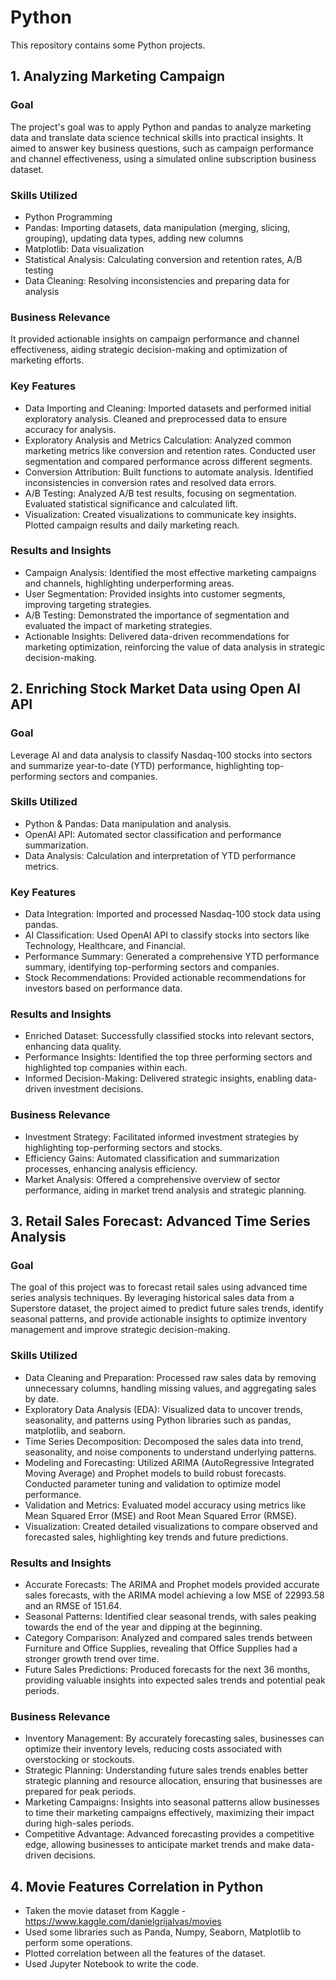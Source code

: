 # Python
This repository contains some Python projects.

## 1. Analyzing Marketing Campaign
### Goal
The project's goal was to apply Python and pandas to analyze marketing data and translate data science technical skills into practical insights. It aimed to answer key business questions, such as campaign performance and channel effectiveness, using a simulated online subscription business dataset.

### Skills Utilized
* Python Programming
* Pandas: Importing datasets, data manipulation (merging, slicing, grouping), updating data types, adding new columns
* Matplotlib: Data visualization
* Statistical Analysis: Calculating conversion and retention rates, A/B testing
* Data Cleaning: Resolving inconsistencies and preparing data for analysis

### Business Relevance
It provided actionable insights on campaign performance and channel effectiveness, aiding strategic decision-making and optimization of marketing efforts.

### Key Features
* Data Importing and Cleaning: Imported datasets and performed initial exploratory analysis. Cleaned and preprocessed data to ensure accuracy for analysis.
* Exploratory Analysis and Metrics Calculation: Analyzed common marketing metrics like conversion and retention rates. Conducted user segmentation and compared performance across different segments.
* Conversion Attribution: Built functions to automate analysis. Identified inconsistencies in conversion rates and resolved data errors.
* A/B Testing: Analyzed A/B test results, focusing on segmentation. Evaluated statistical significance and calculated lift.
* Visualization: Created visualizations to communicate key insights. Plotted campaign results and daily marketing reach.

### Results and Insights
* Campaign Analysis: Identified the most effective marketing campaigns and channels, highlighting underperforming areas.
* User Segmentation: Provided insights into customer segments, improving targeting strategies.
* A/B Testing: Demonstrated the importance of segmentation and evaluated the impact of marketing strategies.
* Actionable Insights: Delivered data-driven recommendations for marketing optimization, reinforcing the value of data analysis in strategic decision-making.

## 2. Enriching Stock Market Data using Open AI API
### Goal
Leverage AI and data analysis to classify Nasdaq-100 stocks into sectors and summarize year-to-date (YTD) performance, highlighting top-performing sectors and companies.

### Skills Utilized
* Python & Pandas: Data manipulation and analysis.
* OpenAI API: Automated sector classification and performance summarization.
* Data Analysis: Calculation and interpretation of YTD performance metrics.

### Key Features
* Data Integration: Imported and processed Nasdaq-100 stock data using pandas.
* AI Classification: Used OpenAI API to classify stocks into sectors like Technology, Healthcare, and Financial.
* Performance Summary: Generated a comprehensive YTD performance summary, identifying top-performing sectors and companies.
* Stock Recommendations: Provided actionable recommendations for investors based on performance data.

### Results and Insights
* Enriched Dataset: Successfully classified stocks into relevant sectors, enhancing data quality.
* Performance Insights: Identified the top three performing sectors and highlighted top companies within each.
* Informed Decision-Making: Delivered strategic insights, enabling data-driven investment decisions.

### Business Relevance
* Investment Strategy: Facilitated informed investment strategies by highlighting top-performing sectors and stocks.
* Efficiency Gains: Automated classification and summarization processes, enhancing analysis efficiency.
* Market Analysis: Offered a comprehensive overview of sector performance, aiding in market trend analysis and strategic planning.

## 3. Retail Sales Forecast: Advanced Time Series Analysis
### Goal
The goal of this project was to forecast retail sales using advanced time series analysis techniques. By leveraging historical sales data from a Superstore dataset, the project aimed to predict future sales trends, identify seasonal patterns, and provide actionable insights to optimize inventory management and improve strategic decision-making.

### Skills Utilized
* Data Cleaning and Preparation: Processed raw sales data by removing unnecessary columns, handling missing values, and aggregating sales by date.
* Exploratory Data Analysis (EDA): Visualized data to uncover trends, seasonality, and patterns using Python libraries such as pandas, matplotlib, and seaborn.
* Time Series Decomposition: Decomposed the sales data into trend, seasonality, and noise components to understand underlying patterns.
* Modeling and Forecasting: Utilized ARIMA (AutoRegressive Integrated Moving Average) and Prophet models to build robust forecasts. Conducted parameter tuning and validation to optimize model performance.
* Validation and Metrics: Evaluated model accuracy using metrics like Mean Squared Error (MSE) and Root Mean Squared Error (RMSE).
* Visualization: Created detailed visualizations to compare observed and forecasted sales, highlighting key trends and future predictions.

### Results and Insights
* Accurate Forecasts: The ARIMA and Prophet models provided accurate sales forecasts, with the ARIMA model achieving a low MSE of 22993.58 and an RMSE of 151.64.
* Seasonal Patterns: Identified clear seasonal trends, with sales peaking towards the end of the year and dipping at the beginning.
* Category Comparison: Analyzed and compared sales trends between Furniture and Office Supplies, revealing that Office Supplies had a stronger growth trend over time.
* Future Sales Predictions: Produced forecasts for the next 36 months, providing valuable insights into expected sales trends and potential peak periods.

### Business Relevance
* Inventory Management: By accurately forecasting sales, businesses can optimize their inventory levels, reducing costs associated with overstocking or stockouts.
* Strategic Planning: Understanding future sales trends enables better strategic planning and resource allocation, ensuring that businesses are prepared for peak periods.
* Marketing Campaigns: Insights into seasonal patterns allow businesses to time their marketing campaigns effectively, maximizing their impact during high-sales periods.
* Competitive Advantage: Advanced forecasting provides a competitive edge, allowing businesses to anticipate market trends and make data-driven decisions.

## 4. Movie Features Correlation in Python
- Taken the movie dataset from Kaggle - https://www.kaggle.com/danielgrijalvas/movies
- Used some libraries such as Panda, Numpy, Seaborn, Matplotlib to perform some operations.
- Plotted correlation between all the features of the dataset.
- Used Jupyter Notebook to write the code.
